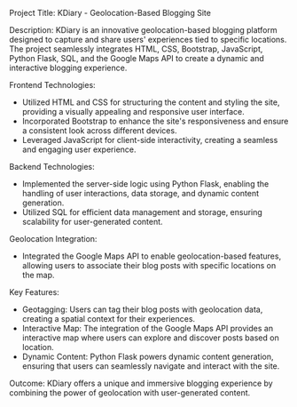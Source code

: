 Project Title: KDiary - Geolocation-Based Blogging Site

Description:
KDiary is an innovative geolocation-based blogging platform designed to capture and share users' experiences tied to specific locations. The project seamlessly integrates HTML, CSS, Bootstrap, JavaScript, Python Flask, SQL, and the Google Maps API to create a dynamic and interactive blogging experience.

Frontend Technologies:
- Utilized HTML and CSS for structuring the content and styling the site, providing a visually appealing and responsive user interface.
- Incorporated Bootstrap to enhance the site's responsiveness and ensure a consistent look across different devices.
- Leveraged JavaScript for client-side interactivity, creating a seamless and engaging user experience.

Backend Technologies:
- Implemented the server-side logic using Python Flask, enabling the handling of user interactions, data storage, and dynamic content generation.
- Utilized SQL for efficient data management and storage, ensuring scalability for user-generated content.

Geolocation Integration:
- Integrated the Google Maps API to enable geolocation-based features, allowing users to associate their blog posts with specific locations on the map.

Key Features:
- Geotagging: Users can tag their blog posts with geolocation data, creating a spatial context for their experiences.
- Interactive Map: The integration of the Google Maps API provides an interactive map where users can explore and discover posts based on location.
- Dynamic Content: Python Flask powers dynamic content generation, ensuring that users can seamlessly navigate and interact with the site.

Outcome:
KDiary offers a unique and immersive blogging experience by combining the power of geolocation with user-generated content.